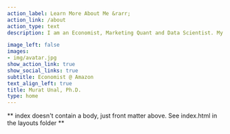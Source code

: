 ```yaml
---
action_label: Learn More About Me &rarr;
action_link: /about
action_type: text
description: I am an Economist, Marketing Quant and Data Scientist. My areas of expertise inclue targeted marketing, profitability management and improving the customer experience in online marketplaces. I solve challenging business problems in these areas by designing and analyzing experiments, applying causal inference, machine learning as well as causal machine learning methods.

image_left: false
images:
- img/avatar.jpg
show_action_link: true
show_social_links: true
subtitle: Economist @ Amazon
text_align_left: true
title: Murat Unal, Ph.D.
type: home
---
```


** index doesn't contain a body, just front matter above.
See index.html in the layouts folder **
